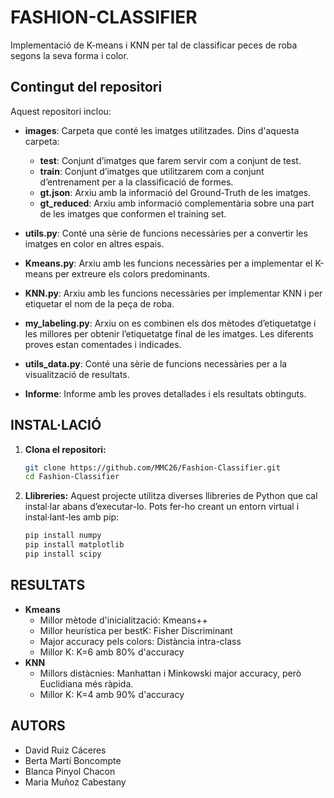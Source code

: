 # FASHION-CLASSIFIER

Implementació de K-means i KNN per tal de classificar peces de roba segons la seva forma i color.

## Contingut del repositori

Aquest repositori inclou:

- **images**: Carpeta que conté les imatges utilitzades. Dins d'aquesta carpeta:
  - **test**: Conjunt d’imatges que farem servir com a conjunt de test.
  - **train**: Conjunt d’imatges que utilitzarem com a conjunt d’entrenament per a la classificació de formes.
  - **gt.json**: Arxiu amb la informació del Ground-Truth de les imatges.
  - **gt_reduced**: Arxiu amb informació complementària sobre una part de les imatges que conformen el training set.

- **utils.py**: Conté una sèrie de funcions necessàries per a convertir les imatges en color en altres espais.

- **Kmeans.py**: Arxiu amb les funcions necessàries per a implementar el K-means per extreure els colors predominants.

- **KNN.py**: Arxiu amb les funcions necessàries per implementar KNN i per etiquetar el nom de la peça de roba.

- **my_labeling.py**: Arxiu on es combinen els dos mètodes d’etiquetatge i les millores per obtenir l’etiquetatge final de les imatges. Les diferents proves estan comentades i indicades.

- **utils_data.py**: Conté una sèrie de funcions necessàries per a la visualització de resultats.

- **Informe**: Informe amb les proves detallades i els resultats obtinguts.

## INSTAL·LACIÓ 

1. **Clona el repositori:**
   ```bash
   git clone https://github.com/MMC26/Fashion-Classifier.git
   cd Fashion-Classifier
   ```
2. **Llibreries:**
    Aquest projecte utilitza diverses llibreries de Python que cal instal·lar abans d’executar-lo. Pots fer-ho creant un entorn virtual i instal·lant-les amb pip:

    ```bash
    pip install numpy
    pip install matplotlib
    pip install scipy
    ```

## RESULTATS
- **Kmeans**
    - Millor mètode d'inicialització: Kmeans++
    - Millor heurística per bestK: Fisher Discriminant
    - Major accuracy pels colors: Distància intra-class
    - Millor K: K=6 amb 80% d'accuracy
- **KNN** 
    - Millors distàcnies: Manhattan i Minkowski major accuracy, però Euclidiana més ràpida.
    - Millor K: K=4 amb 90% d'accuracy

## AUTORS
- David Ruiz Cáceres
- Berta Martí Boncompte
- Blanca Pinyol Chacon 
- Maria Muñoz Cabestany 